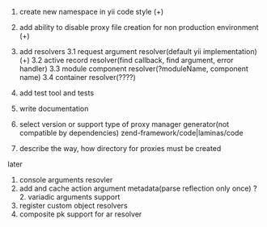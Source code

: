 1. create new namespace in yii code style (+)
2. add ability to disable proxy file creation for non production environment (+)

3. add resolvers
3.1 request argument resolver(default yii implementation) (+)
3.2 active record resolver(find callback, find argument, error handler)
3.3 module component resolver(?moduleName, component name)
3.4 container resolver(????)


4. add test tool and tests
5. write documentation 

6. select version or support type of proxy manager generator(not compatible by dependencies)
   zend-framework/code|laminas/code

7. describe the way, how directory for proxies must be created

later
1. console arguments resovler
1. add and cache action argument metadata(parse reflection only once)
?2. variadic arguments support
3. register custom object resolvers
4. composite pk support for ar resolver
